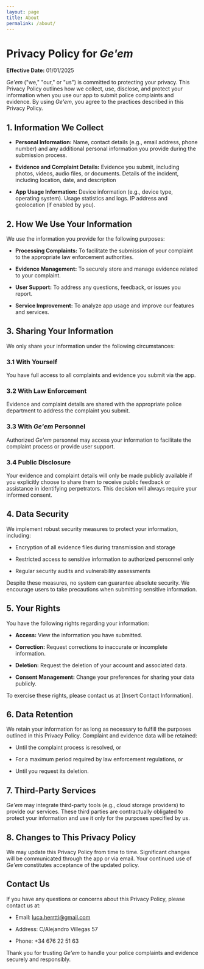 ```yaml
---
layout: page
title: About
permalink: /about/
---
```



# Privacy Policy for *Ge'em*

**Effective Date:** 01/01/2025

*Ge'em* ("we," "our," or "us") is committed to protecting your privacy. 
This Privacy Policy outlines how we collect, use, disclose, and protect 
your information when you use our app to submit police complaints 
and evidence. By using *Ge'em*, you agree to the practices described 
in this Privacy Policy.

## 1. Information We Collect

- **Personal Information:** Name, contact details (e.g., email address, phone number) and any additional 
personal information you provide during the submission process.

- **Evidence and Complaint Details:** Evidence you submit, including photos, videos, audio files, or documents. Details of the incident, including location, date, and description

- **App Usage Information:** Device information (e.g., device type, operating system).
Usage statistics and logs.
IP address and geolocation (if enabled by you).

## 2. How We Use Your Information

We use the information you provide for the following purposes:

- **Processing Complaints:** To facilitate the submission of your complaint to the appropriate law enforcement authorities.

- **Evidence Management:** To securely store and manage evidence related to your complaint.

- **User Support:** To address any questions, feedback, or issues you report.

- **Service Improvement:** To analyze app usage and improve our features and services.

## 3. Sharing Your Information

We only share your information under the following circumstances:

### 3.1 With Yourself

You have full access to all complaints and evidence you submit via the app.

### 3.2 With Law Enforcement

Evidence and complaint details are shared with the appropriate police department to address the complaint you submit.

### 3.3 With *Ge'em* Personnel

Authorized *Ge'em* personnel may access your information to facilitate the complaint process or provide user support.

### 3.4 Public Disclosure

Your evidence and complaint details will only be made publicly available if you explicitly choose to share them to receive public feedback or assistance in identifying perpetrators. This decision will always require your informed consent.

## 4. Data Security

We implement robust security measures to protect your information, including:

- Encryption of all evidence files during transmission and storage

- Restricted access to sensitive information to authorized personnel only

- Regular security audits and vulnerability assessments

Despite these measures, no system can guarantee absolute security. We encourage users to take precautions when submitting sensitive information.

## 5. Your Rights

You have the following rights regarding your information:

- **Access:** View the information you have submitted.

- **Correction:** Request corrections to inaccurate or incomplete information.

- **Deletion:** Request the deletion of your account and associated data.

- **Consent Management:** Change your preferences for sharing your data publicly.

To exercise these rights, please contact us at [Insert Contact Information].

## 6. Data Retention

We retain your information for as long as necessary to fulfill the purposes outlined in this Privacy Policy. Complaint and evidence data will be retained:

- Until the complaint process is resolved, or

- For a maximum period required by law enforcement regulations, or

- Until you request its deletion.

## 7. Third-Party Services

*Ge'em* may integrate third-party tools (e.g., cloud storage providers) to provide our services. These third parties are contractually obligated to protect your information and use it only for the purposes specified by us.

## 8. Changes to This Privacy Policy

We may update this Privacy Policy from time to time. Significant changes will be communicated through the app or via email. Your continued use of *Ge'em* constitutes acceptance of the updated policy.

## Contact Us

If you have any questions or concerns about this Privacy Policy, please contact us at:

- Email: luca.herrtti@gmail.com

- Address: C/Alejandro Villegas 57

- Phone: +34 676 22 51 63

Thank you for trusting *Ge'em* to handle your police complaints and evidence securely and responsibly.

